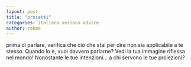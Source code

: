 ```yaml
---
layout: post
title: "proietti"
categories: italiano serious advice
author: rokma
---
```

prima di parlare, verifica che ciò che stai per dire non sia applicabile a te stesso. Quando lo è, vuoi davvero parlarne? Vedi la tua immagine riflessa nel mondo! Nonostante le tue intenzioni... a chi servono le tue proiezioni?
